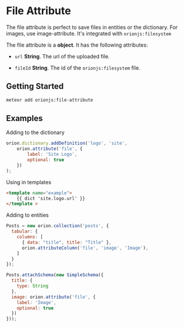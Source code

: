 # File Attribute

The file attribute is perfect to save files in entities or the dictionary. 
For images, use image-attribute.
It's integrated with ```orionjs:filesystem```

The file attribute is a **object**. It has the following attributes:

- ```url``` **String**. The url of the uploaded file.

- ```fileId``` **String**. The id of the ```orionjs:filesystem``` file.

## Getting Started

```sh
meteor add orionjs:file-attribute
```

## Examples

Adding to the dictionary

```js
orion.dictionary.addDefinition('logo', 'site', 
	orion.attribute('file', {
	    label: 'Site Logo',
	    optional: true
	})
);
```

Using in templates

```html
<template name="example">
	{{ dict 'site.logo.url' }}
</template >
```

Adding to entities

```js
Posts = new orion.collection('posts', {
  tabular: {
    columns: [
      { data: "title", title: "Title" },
      orion.attributeColumn('file', 'image', 'Image'),
    ]
  }
});

Posts.attachSchema(new SimpleSchema({
  title: {
    type: String
  },
  image: orion.attribute('file', {
    label: 'Image',
    optional: true
  })
}));
```
